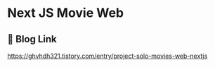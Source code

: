 # Next JS Movie Web

## 🔗 Blog Link
https://ghvhdh321.tistory.com/entry/project-solo-movies-web-nextjs

